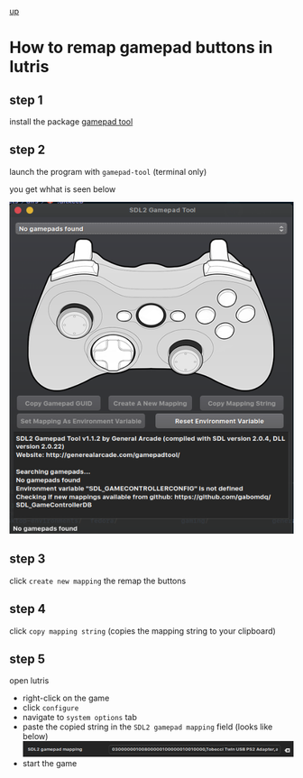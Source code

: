 [up](./README.md)

# How to remap gamepad buttons in lutris

## step 1
install the package [gamepad tool](https://aur.archlinux.org/packages/gamepad-tool-bin)

## step 2
launch the program with `gamepad-tool` (terminal only)

you get whhat is seen below

![gamepad-tool image](./../assets/images/Screenshot_2022-08-14_17-27-57.png)

## step 3
click `create new mapping` the remap the buttons

## step 4
click `copy mapping string` (copies the mapping string to your clipboard)

## step 5
open lutris

- right-click on the game
- click `configure`
- navigate to `system options` tab
- paste the copied string in the `SDL2 gamepad mapping` field (looks like below)  
![sdl2 image](../assets/images/Screenshot_2022-08-14_18-07-36.png)
- start the game